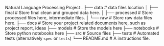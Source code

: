 Natural Language Processing Project
.
├── data                    # data files location
│   ├── final               # Store final clean and grouped data here.
│   ├── processed           # Store processed files here, intermediate files.
│   └── raw                 # Store raw data files here.
├── docs                    # Store your project related documents here, such as project report, ideas
├── models                  # Store the models here
├── notebooks               # Store python notebooks here
├── src                     # Source files
├── tests                   # Automated tests (alternatively `spec` or `tests`)
└── README.md               # A instructions file.
